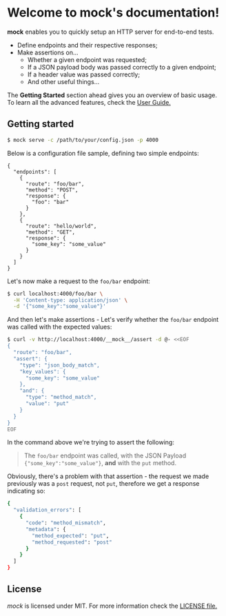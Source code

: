 # Welcome to mock's documentation!

**mock** enables you to quickly setup an HTTP server for end-to-end tests.

- Define endpoints and their respective responses;
- Make assertions on...
  - Whether a given endpoint was requested;
  - If a JSON payload body was passed correctly to a given endpoint;
  - If a header value was passed correctly;
  - And other useful things...

The **Getting Started** section ahead gives you an overview of basic usage. To learn all the advanced features, check the [User Guide.](user_guide.md)

## Getting started

```sh
$ mock serve -c /path/to/your/config.json -p 4000
```

Below is a configuration file sample, defining two simple endpoints:

```
{
  "endpoints": [
    {
      "route": "foo/bar",
      "method": "POST",
      "response": {
        "foo": "bar"
      }
    },
    {
      "route": "hello/world",
      "method": "GET",
      "response": {
        "some_key": "some_value"
      }
    }
  ]
}
```

Let's now make a request to the `foo/bar` endpoint:

```sh
$ curl localhost:4000/foo/bar \
  -H 'Content-type: application/json' \
  -d '{"some_key":"some_value"}'
```

And then let's make assertions - Let's verify whether the `foo/bar` endpoint was called with the expected values:

```sh
$ curl -v http://localhost:4000/__mock__/assert -d @- <<EOF
{
  "route": "foo/bar",
  "assert": {
    "type": "json_body_match",
    "key_values": {
      "some_key": "some_value"
    },
    "and": {
      "type": "method_match",
      "value": "put"
    }
  }
}
EOF
```

In the command above we're trying to assert the following:

> The `foo/bar` endpoint was called, with the JSON Payload `{"some_key":"some_value"}`, **and** with the `put` method.

Obviously, there's a problem with that assertion - the request we made previously was a `post` request, not `put`, therefore we get a response indicating so:

```sh
{
  "validation_errors": [
    {
      "code": "method_mismatch",
      "metadata": {
        "method_expected": "put",
        "method_requested": "post"
      }
    }
  ]
}
```

## License

*mock* is licensed under MIT. For more information check the [LICENSE file.](LICENSE)
